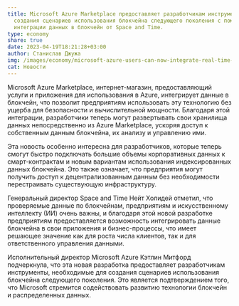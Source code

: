 ```yaml
---
title: Microsoft Azure Marketplace предоставляет разработчикам инструменты для
  создания сценариев использования блокчейна следующего поколения с помощью
  интеграции данных в блокчейн от Space and Time.
type: economy
share: true
date: 2023-04-19T18:21:28+03:00
author: Станислав Джужа
img: /images/economy/microsoft-azure-users-can-now-integrate-real-time-blockchain-data-into-business-processes-1140x760.jpg
cat: Новости
---
```

Microsoft Azure Marketplace, интернет-магазин, предоставляющий услуги и приложения для использования в Azure, интегрирует данные в блокчейн, что позволит предприятиям использовать эту технологию без ущерба для безопасности и вычислительной мощности. Благодаря этой интеграции, разработчики теперь могут развертывать свои хранилища данных непосредственно из Azure Marketplace, ускоряя доступ к собственным данным блокчейна, их анализу и управлению ими.

Эта новость особенно интересна для разработчиков, которые теперь смогут быстро подключать большие объемы корпоративных данных к смарт-контрактам и новым вариантам использования индексированных данных блокчейна. Это также означает, что предприятия могут получить доступ к децентрализованным данным без необходимости перестраивать существующую инфраструктуру.

Генеральный директор Space and Time Нейт Холидей отметил, что проверяемые данные по блокчейнам, предприятиям и искусственному интеллекту (ИИ) очень важны, и благодаря этой новой разработке предприятиям предоставляется возможность интегрировать данные блокчейна в свои приложения и бизнес-процессы, что имеет решающее значение как для роста числа клиентов, так и для ответственного управления данными.

Исполнительный директор Microsoft Azure Кэтлин Митфорд подчеркнула, что эта новая разработка предоставляет разработчикам инструменты, необходимые для создания сценариев использования блокчейна следующего поколения. Это является подтверждением того, что Microsoft стремится содействовать развитию технологии блокчейн и распределенных данных.